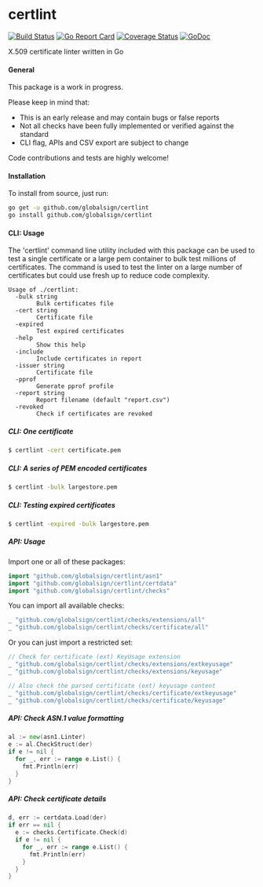 # certlint

[![Build Status](https://travis-ci.org/globalsign/certlint.svg?branch=master)](https://travis-ci.org/globalsign/certlint)
[![Go Report Card](https://goreportcard.com/badge/github.com/globalsign/certlint)](https://goreportcard.com/report/github.com/globalsign/certlint)
[![Coverage Status](http://codecov.io/github/globalsign/certlint/coverage.svg?branch=master)](http://codecov.io/github.com/globalsign/certlint?branch=master)
[![GoDoc](https://godoc.org/github.com/globalsign/certlint?status.svg)](https://godoc.org/github.com/globalsign/certlint)

X.509 certificate linter written in Go

#### General
This package is a work in progress.

Please keep in mind that:
- This is an early release and may contain bugs or false reports
- Not all checks have been fully implemented or verified against the standard
- CLI flag, APIs and CSV export are subject to change

Code contributions and tests are highly welcome!

#### Installation

To install from source, just run:
```bash
go get -u github.com/globalsign/certlint
go install github.com/globalsign/certlint
```

#### CLI: Usage
The 'certlint' command line utility included with this package can be used to test a single certificate or a large pem container to bulk test millions of certificates. The command is used to test the linter on a large number of certificates but could use fresh up to reduce code complexity.

```
Usage of ./certlint:
  -bulk string
        Bulk certificates file
  -cert string
        Certificate file
  -expired
        Test expired certificates
  -help
        Show this help
  -include
        Include certificates in report
  -issuer string
        Certificate file
  -pprof
        Generate pprof profile
  -report string
        Report filename (default "report.csv")
  -revoked
        Check if certificates are revoked
```

##### CLI: One certificate
```bash
$ certlint -cert certificate.pem
```

##### CLI: A series of PEM encoded certificates
```bash
$ certlint -bulk largestore.pem
```

##### CLI: Testing expired certificates
```bash
$ certlint -expired -bulk largestore.pem
```

##### API: Usage
Import one or all of these packages:

```go
import "github.com/globalsign/certlint/asn1"
import "github.com/globalsign/certlint/certdata"
import "github.com/globalsign/certlint/checks"
```

You can import all available checks:
```go
_ "github.com/globalsign/certlint/checks/extensions/all"
_ "github.com/globalsign/certlint/checks/certificate/all"
```

Or you can just import a restricted set:
```go
// Check for certificate (ext) KeyUsage extension
_ "github.com/globalsign/certlint/checks/extensions/extkeyusage"
_ "github.com/globalsign/certlint/checks/extensions/keyusage"

// Also check the parsed certificate (ext) keyusage content
_ "github.com/globalsign/certlint/checks/certificate/extkeyusage"
_ "github.com/globalsign/certlint/checks/certificate/keyusage"
```

##### API: Check ASN.1 value formatting
```go
al := new(asn1.Linter)
e := al.CheckStruct(der)
if e != nil {
  for _, err := range e.List() {
    fmt.Println(err)
  }
}
```

##### API: Check certificate details
```go
d, err := certdata.Load(der)
if err == nil {
  e := checks.Certificate.Check(d)
  if e != nil {
    for _, err := range e.List() {
      fmt.Println(err)
    }
  }
}
```
